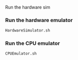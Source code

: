Run the hardware sim

### Run the hardware emulator

```bash
HardwareSimulator.sh
```

### Run the CPU emulator

```bash
CPUEmulator.sh
```

